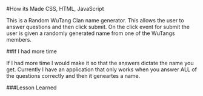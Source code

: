 #How its Made
CSS, HTML, JavaScript

This is a Random WuTang Clan name generator. This allows the user to answer questions and then click submit. On the click event for submit the user is given a randomly generated name from one of the WuTangs members.


##If I had more time

If I had more time I would make it so that the answers dictate the name you get. Currently I have an application that only works when you answer ALL of the questions correctly and then it geneartes a name. 

###Lesson Learned
